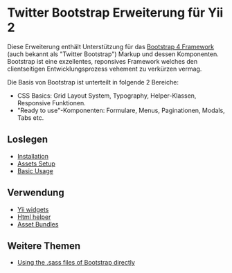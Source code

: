 Twitter Bootstrap Erweiterung für Yii 2
=======================================

Diese Erweiterung enthält Unterstützung für das [Bootstrap 4 Framework](http://getbootstrap.com/) (auch bekannt als "Twitter Bootstrap")
Markup und dessen Komponenten. Bootstrap ist eine exzellentes, reponsives Framework welches den clientseitigen
Entwicklungsprozess vehement zu verkürzen vermag.

Die Basis von Bootstrap ist unterteilt in folgende 2 Bereiche:
 - CSS Basics: Grid Layout System, Typography, Helper-Klassen, Responsive Funktionen.
 - "Ready to use"-Komponenten: Formulare, Menus, Paginationen, Modals, Tabs etc.

Loslegen
--------

* [Installation](installation.md)
* [Assets Setup](assets-setup.md)
* [Basic Usage](basic-usage.md)

Verwendung
----------

* [Yii widgets](usage-widgets.md)
* [Html helper](helper-html.md)
* [Asset Bundles](asset-bundles.md)

Weitere Themen
--------------

* [Using the .sass files of Bootstrap directly](topics-sass.md)
